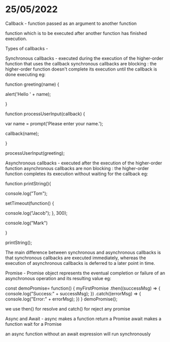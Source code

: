 # 25/05/2022

Callback - 
function passed as an argument to another function

function which is to be executed after another function has finished execution.

Types of callbacks - 

Synchronous callbacks -
executed during the execution of the higher-order function that uses the callback
synchronous callbacks are blocking   :   the higher-order function doesn't complete its execution until the callback is done executing
eg: 

function greeting(name) {

  alert('Hello ' + name);
  
}

function processUserInput(callback) {

  var name = prompt('Please enter your name.');
  
  callback(name);
  
}

processUserInput(greeting);


Asynchronous callbacks -
executed after the execution of the higher-order function
asynchronous callbacks are non blocking  :  the higher-order function completes its execution without waiting for the callback
eg:

function printString(){

   console.log("Tom"); 
   
   setTimeout(function()  { 
   
   console.log("Jacob"); }, 300); 
   
  console.log("Mark")
  
}

printString();

The main difference between synchronous and asynchronous callbacks is that synchronous callbacks are executed immediately, whereas the execution of asynchronous callbacks is deferred to a later point in time.


Promise - 
Promise object represents the eventual completion or failure of an asynchronous operation and its resulting value
eg:

const demoPromise= function() {
  myFirstPromise
  .then((successMsg) => {
      console.log("Success:" + successMsg);
  })
  .catch((errorMsg) => { 
      console.log("Error:" + errorMsg);
  })
}
demoPromise();

we use then() for resolve and catch() for reject any promise



Async and Await -
async makes a function return a Promise
await makes a function wait for a Promise

an async function without an await expression will run synchronously
